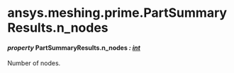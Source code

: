 <a id="ansys-meshing-prime-partsummaryresults-n-nodes"></a>

# ansys.meshing.prime.PartSummaryResults.n_nodes

<a id="ansys.meshing.prime.PartSummaryResults.n_nodes"></a>

#### *property* PartSummaryResults.n_nodes *: [int](https://docs.python.org/3.11/library/functions.html#int)*

Number of nodes.

<!-- !! processed by numpydoc !! -->
